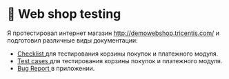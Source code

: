 # 🛒 Web shop testing 

Я протестировал интернет магазин http://demowebshop.tricentis.com/ и подготовил различные виды документации: 

 <ul>
<li>  <a href="https://docs.google.com/spreadsheets/d/1zM5_1ocGh-uuwKTP_innHeYyCee6CC5aajhBForrisI/edit?usp=sharing"> Checklist </a> для тестирования корзины покупок и платежного модуля. </li>
<li> <a href="https://docs.google.com/spreadsheets/d/1gpDMuE2khzWGHEbUbG_Szp8W-w-FbFwj2K8jsfZ_wVg/edit?usp=sharing">Test cases </a> для тестирования корзины покупок и платежного модуля.  </li>
<li>  <a href="https://docs.google.com/spreadsheets/d/1kv1MgT1QL9LxdjG2qg97_l2J-0PAXPBiLlj1dGPDIlo/edit?usp=sharing">Bug Report </a> в приложении. </li>
</ul>
